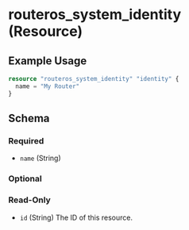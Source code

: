 # routeros_system_identity (Resource)


## Example Usage
```terraform
resource "routeros_system_identity" "identity" {
  name = "My Router"
}
```

<!-- schema generated by tfplugindocs -->
## Schema

### Required

- `name` (String)

### Optional


### Read-Only

- `id` (String) The ID of this resource.


